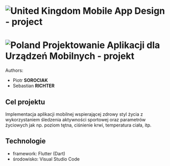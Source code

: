 # ![United Kingdom](https://raw.githubusercontent.com/stevenrskelton/flag-icon/master/png/16/country-4x3/gb.png "United Kingdom") Mobile App Design - project

# ![Poland](https://raw.githubusercontent.com/stevenrskelton/flag-icon/master/png/16/country-4x3/pl.png "Poland") Projektowanie Aplikacji dla Urządzeń Mobilnych - projekt

Authors: 
- Piotr **SOROCIAK**
- Sebastian **RICHTER**

## Cel projektu
Implementacja aplikacji mobilnej wspierającej zdrowy styl życia z wykorzystaniem śledzenia
aktywności sportowej oraz parametrów życiowych jak np. poziom tętna, ciśnienie krwi,
temperatura ciała, itp.

## Technologie
- framework: Flutter (Dart)
- środowisko: Visual Studio Code